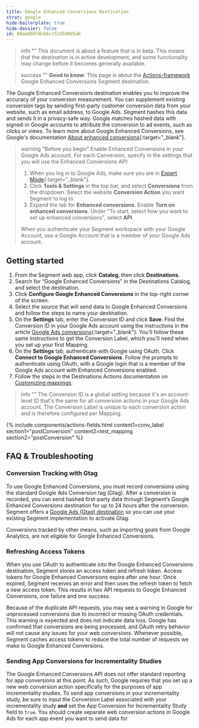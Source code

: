 ```yaml
---
title: Google Enhanced Conversions Destination
strat: google
hide-boilerplate: true
hide-dossier: false
id: 60ae8b97dcb6cc52d5d0d5ab
---
```


> info ""
> This document is about a feature that is in beta. This means that the destination is in active development, and some functionality may change before it becomes generally available.

> success ""
> **Good to know**: This page is about the [Actions-framework](/docs/connections/destinations/actions/) Google Enhanced Conversions Segment destination. 


The Google Enhanced Conversions destination enables you to improve the accuracy of your conversion measurement. You can supplement existing conversion tags by sending first-party customer conversion data from your website, such as email address, to Google Ads. Segment hashes this data and sends it in a privacy-safe way. Google matches hashed data with signed-in Google accounts to attribute the conversion to ad events, such as clicks or views. To learn more about Google Enhanced Conversions, see Google's documentation [About enhanced conversions](https://support.google.com/google-ads/answer/9888656?hl=en-GB){:target="_blank"}.

> warning "Before you begin"
> Enable Enhanced Conversions in your Google Ads account. For each Conversion, specify in the settings that you will use the Enhanced Conversions API:
> 1.  When you log in to Google Ads, make sure you are in [Expert Mode](https://support.google.com/google-ads/answer/9520605?hl=en){:target="_blank"}.
> 2. Click **Tools & Settings** in the top bar, and select **Conversions** from the dropdown. Select the website **Conversion Action** you want Segment to log to.
> 3. Expand the tab for **Enhanced conversions**. Enable **Turn on enhanced conversions**. Under "To start, select how you want to set up enhanced conversions", select **API**.
> 
> When you authenticate your Segment workspace with your Google Account, use a Google Account that is a member of your Google Ads account.

## Getting started
1. From the Segment web app, click **Catalog**, then click **Destinations**.
2. Search for “Google Enhanced Conversions” in the Destinations Catalog, and select the destination.
3. Click **Configure Google Enhanced Conversions** in the top-right corner of the screen.
4. Select the source that will send data to Google Enhanced Conversions and follow the steps to name your destination.
5. On the **Settings** tab, enter the Conversion ID and click **Save**. Find the Conversion ID in your Google Ads account using the instructions in the article [Google Ads conversions](https://support.google.com/tagmanager/answer/6105160?hl=en){:target="_blank"}. You'll follow these same instructions to get the Conversion Label, which you'll need when you set up your first Mapping.
6. On the **Settings** tab, authenticate with Google using OAuth. Click **Connect to Google Enhanced Conversions**. Follow the prompts to authenticate using OAuth, with a Google login that is a member of the Google Ads account with Enhanced Conversions enabled.
7. Follow the steps in the Destinations Actions documentation on [Customizing mappings](/docs/connections/destinations/actions/#customizing-mappings).

> info ""
> The Conversion ID is a global setting because it's an account-level ID that's the same for all conversion actions in your Google Ads account. The Conversion Label is unique to each conversion action and is therefore configured per Mapping.

{% include components/actions-fields.html content1=conv_label section1="postConversion" content2=test_mapping section2="postConversion" %}

## FAQ & Troubleshooting

### Conversion Tracking with Gtag

To use Google Enhanced Conversions, you must record conversions using the standard Google Ads Conversion tag (Gtag). After a conversion is recorded, you can send hashed first-party data through Segment’s Google Enhanced Conversions destination for up to 24 hours after the conversion. Segment offers a [Google Ads (Gtag) destination](/docs/connections/destinations/catalog/google-ads-gtag/) so you can use your existing Segment implementation to activate Gtag.

Conversions tracked by other means, such as importing goals from Google Analytics, are not eligible for Google Enhanced Conversions.

### Refreshing Access Tokens

When you use OAuth to authenticate into the Google Enhanced Conversions destination, Segment stores an access token and refresh token. Access tokens for Google Enhanced Conversions expire after one hour. Once expired, Segment receives an error and then uses the refresh token to fetch a new access token. This results in two API requests to Google Enhanced Conversions, one failure and one success.

Because of the duplicate API requests, you may see a warning in Google for unprocessed conversions due to incorrect or missing OAuth credentials. This warning is expected and does not indicate data loss. Google has confirmed that conversions are being processed, and OAuth retry behavior will not cause any issues for your web conversions. Whenever possible, Segment caches access tokens to reduce the total number of requests we make to Google Enhanced Conversions.

### Sending App Conversions for Incrementality Studies

The Google Enhanced Conversions API does not offer standard reporting for app conversions at this point. As such, Google requires that you set up a new web conversion action specifically for the purposes of app incrementality studies. To send app conversions in your incrementality study, be sure to input the Conversion Label associated with your incrementality study **and** set the App Conversion for Incrementality Study field to `true`. You should create separate web conversion actions in Google Ads for each app event you want to send data for.
